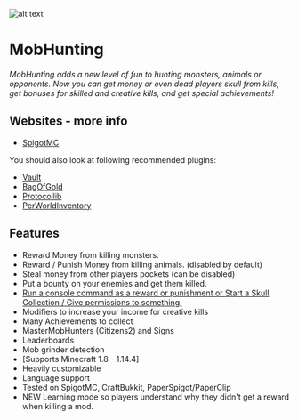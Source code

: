![alt text](https://www.spigotmc.org/attachments/mobhunting-header-png.194617/)

MobHunting
=====================
*MobHunting adds a new level of fun to hunting monsters, animals or opponents. Now you can get money or even dead players skull from kills, get bonuses for skilled and creative kills, and get special achievements!*

Websites - more info
-------------------------
- [SpigotMC](https://www.spigotmc.org/resources/mobhunting.3582/)

You should also look at following recommended plugins:
- [Vault](https://www.spigotmc.org/resources/vault.34315/)
- [BagOfGold](https://www.spigotmc.org/resources/bagofgold.49332/) 
- [Protocollib](https://www.spigotmc.org/resources/protocollib.1997/)
- [PerWorldInventory](https://www.spigotmc.org/resources/per-world-inventory.4482/)

## Features
* Reward Money from killing monsters.
* Reward / Punish Money from killing animals. (disabled by default)
* Steal money from other players pockets (can be disabled) 
* Put a bounty on your enemies and get them killed.
* [Run a console command as a reward or punishment or Start a Skull Collection / Give permissions to something.](http://dev.bukkit.org/bukkit-plugins/mobhunting/pages/run-a-console-command-as-a-reward/)
* Modifiers to increase your income for creative kills
* Many Achievements to collect
* MasterMobHunters (Citizens2) and Signs
* Leaderboards
* Mob grinder detection
* [Supports Minecraft 1.8 - 1.14.4]
* Heavily customizable
* Language support
* Tested on SpigotMC, CraftBukkit, PaperSpigot/PaperClip
* NEW Learning mode so players understand why they didn't get a reward when killing a mod.
